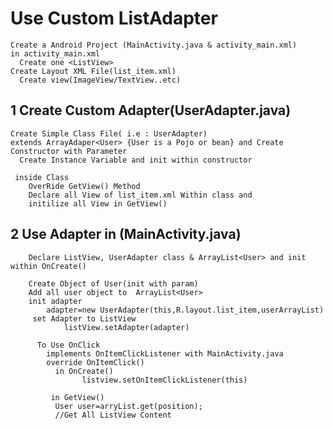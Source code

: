 # Use Custom ListAdapter
    Create a Android Project (MainActivity.java & activity_main.xml)
    in activity_main.xml
      Create one <ListView>
    Create Layout XML File(list_item.xml)
      Create view(ImageView/TextView..etc)
    


## 1 Create Custom Adapter(UserAdapter.java)
    Create Simple Class File( i.e : UserAdapter)
    extends ArrayAdaper<User> {User is a Pojo or bean} and Create Constructor with Parameter
      Create Instance Variable and init within constructor
      
     inside Class
        OverRide GetView() Method
        Declare all View of list_item.xml Within class and 
        initilize all View in GetView()
        
        
## 2 Use Adapter in (MainActivity.java)
        Declare ListView, UserAdapter class & ArrayList<User> and init within OnCreate()

        Create Object of User(init with param)  
        Add all user object to  ArrayList<User>
        init adapter 
            adapter=new UserAdapter(this,R.layout.list_item,userArrayList)
         set Adapter to ListView
                listView.setAdapter(adapter)
          
          To Use OnClick
            implements OnItemClickListener with MainActivity.java
            override OnItemClick()
              in OnCreate() 
                    listview.setOnItemClickListener(this)
              
             in GetView()
              User user=arryList.get(position);
              //Get All ListView Content

